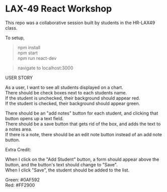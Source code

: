    <h1>LAX-49 React Workshop</h1>
   
   <p>This repo was a collaborative session built by students in the HR-LAX49 class.</p>
   
   To setup, <br>
   >npm install <br>
   >npm start <br>
   >npm run react-dev <br>
   
   >navigate to localhost:3000
   
   USER STORY

  As a user, I want to see all students displayed on a chart. <br>
  There should be check boxes next to each students name. <br>
  If the student is unchecked, their background should appear red. <br>
  If the student is checked, their background should appear green. <br>

  There should be an "add notes" button for each student, and clicking that button opens up a text field. <br>
  There should be a save button that gets rid of the box, and adds the text to a notes area. <br>
  If there is a note, there should be an edit note button instead of an add note button. <br>
  
  Extra Credit:
  
  When I click on the "Add Student" button, a form should appear above the button, and the button's text should change to "Save". <br>
  When I click "Save", the student should be added to the list. <br>

  Green: #0AF592 <br>
  Red: #FF2900
